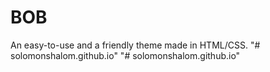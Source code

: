 # BOB

An easy-to-use and a friendly theme made in HTML/CSS. 
"# solomonshalom.github.io" 
"# solomonshalom.github.io" 
